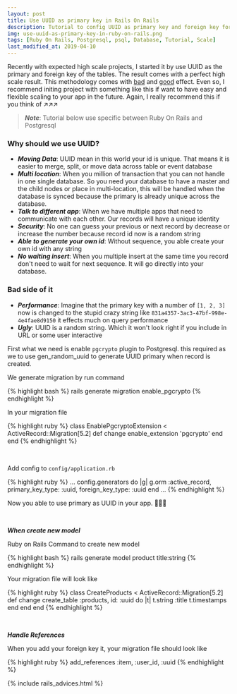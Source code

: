 ```yaml
---
layout: post
title: Use UUID as primary key in Rails On Rails
description: Tutorial to config UUID as primary key and foreign key for high scale Ruby On Rails app
img: use-uuid-as-primary-key-in-ruby-on-rails.png
tags: [Ruby On Rails, Postgresql, psql, Database, Tutorial, Scale]
last_modified_at: 2019-04-10
---
```


Recently with expected high scale projects, I started it by use UUID as the primary and foreign key of the tables. The result comes with a perfect high scale result. This methodology comes with [bad](#bad-side-off-it) and [good](#why-should-we-use-uuid) effect. Even so, I recommend initing project with something like this if want to have easy and flexible scaling to your app in the future. Again, I really recommend this if you think of ↗️↗️↗️

> ***Note***: Tutorial below use specific between Ruby On Rails and Postgresql

### Why should we use UUID?

* ***Moving Data***: UUID mean in this world your id is unique. That means it is easier to merge, split, or move data across table or event database
* ***Multi location***: When you million of transaction that you can not handle in one single database. So you need your database to have a master and the child nodes or place in multi-location, this will be handled when the database is synced because the primary is already unique across the database.
* ***Talk to different app***: When we have multiple apps that need to communicate with each other. Our records will have a unique identity
* ***Security***: No one can guess your previous or next record by decrease or increase the number because record id now is a random string
* ***Able to generate your own id***: Without sequence, you able create your own id with any string
* ***No waiting insert***: When you multiple insert at the same time you record don't need to wait for next sequence. It will go directly into your database.


### Bad side of it
* ***Performance***: Imagine that the primary key with a number of `[1, 2, 3]` now is changed to the stupid crazy string like `831a4357-3ac3-47bf-998e-4e4fae8d9150` it effects much on query performance
* ***Ugly***: UUID is a random string. Which it won't look right if you include in URL or some user interactive

First what we need is enable ```pgcrypto``` plugin to Postgresql. this required as we to use gen_random_uuid to generate UUID primary when record is created.

We generate migration by run command

{% highlight bash %}
rails generate migration enable_pgcrypto
{% endhighlight %}

In your migration file

{% highlight ruby %}
class EnablePgcryptoExtension < ActiveRecord::Migration[5.2]
  def change
    enable_extension 'pgcrypto'
  end
end
{% endhighlight %}

<br>

Add config to ```config/application.rb```

{% highlight ruby %}
...
config.generators do |g|
  g.orm :active_record, primary_key_type: :uuid, foreign_key_type: :uuid
end
...
{% endhighlight %}

Now you able to use primary as UUID in your app. 👏👏👏


<br>

***When create new model***

Ruby on Rails Command to create new model

{% highlight bash %}
rails generate model product title:string
{% endhighlight %}


Your migration file will look like

{% highlight ruby %}
class CreateProducts < ActiveRecord::Migration[5.2]
  def change
    create_table :products, id: :uuid do |t|
      t.string :title
      t.timestamps
    end
  end
end
{% endhighlight %}

<br>

***Handle References***

When you add your foreign key it, your migration file should look like

{% highlight ruby %}
add_references :item, :user_id, :uuid
{% endhighlight %}

{% include rails_advices.html %}
